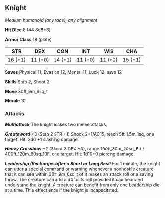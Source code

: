 ## Knight

*Medium humanoid (any race), any alignment*

**Hit Dice** 8 (44 8d8+8)

**Armor Class** 18 (plate)

| STR     | DEX     | CON     | INT     | WIS     | CHA     |
|---------|---------|---------|---------|---------|---------|
| 16 (+1) | 11 (+0) | 14 (+1) | 11 (+0) | 11 (+0) | 15 (+1) |

**Saves** Physical 11, Evasion 12, Mental 11, Luck 12, save 12

**Skills** Stab 2, Shoot 2

**Move** 30ft\_9m\_6sq\_t

**Morale** 10

### Attacks

***Multiattack*** The knight makes two melee attacks.

***Greatsword*** +3 (Stab 2 STR +1) Shock 2+1/AC15, reach 5ft\_1.5m\_1sq, one target. Hit: 2d6 +1 slashing damage.

***Heavy Crossbow*** +2 (Shoot 2 DEX +0), range 100ft\_30m\_20sq\_Ftt / 400ft\_120m\_80sq\_10F, one target. Hit: 1d10+0 piercing damage.

***Leadership (Recharges after a Short or Long Rest)*** For 1 minute, the knight can utter a special command or warning whenever a nonhostile creature that it can see within 30ft\_9m\_6sq\_t of it makes an attack roll or a saving throw. The creature can add a d4 to its roll provided it can hear and understand the knight. A creature can benefit from only one Leadership die at a time. This effect ends if the knight is incapacitated.

